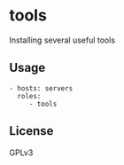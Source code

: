tools
=========================

Installing several useful tools


Usage
-------------------------

    - hosts: servers
      roles:
         - tools


License
-------------------------

GPLv3
